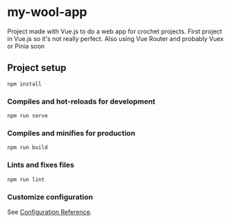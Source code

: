 # my-wool-app
Project made with Vue.js to do a web app for crochet projects.
First project in Vue.js so it's not really perfect.
Also using Vue Router and probably Vuex or Pinia soon

## Project setup
```
npm install
```

### Compiles and hot-reloads for development
```
npm run serve
```

### Compiles and minifies for production
```
npm run build
```

### Lints and fixes files
```
npm run lint
```

### Customize configuration
See [Configuration Reference](https://cli.vuejs.org/config/).
